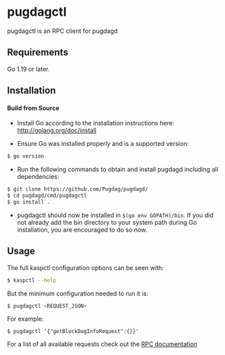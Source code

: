 # pugdagctl

pugdagctl is an RPC client for pugdagd

## Requirements

Go 1.19 or later.

## Installation

#### Build from Source

- Install Go according to the installation instructions here:
  http://golang.org/doc/install

- Ensure Go was installed properly and is a supported version:

```bash
$ go version
```

- Run the following commands to obtain and install pugdagd including all dependencies:

```bash
$ git clone https://github.com/Pugdag/pugdagd/
$ cd pugdagd/cmd/pugdagctl
$ go install .
```

- pugdagctl should now be installed in `$(go env GOPATH)/bin`. If you did not already add the bin directory to your
  system path during Go installation, you are encouraged to do so now.

## Usage

The full kaspctl configuration options can be seen with:

```bash
$ kaspctl --help
```

But the minimum configuration needed to run it is:

```bash
$ pugdagctl <REQUEST_JSON>
```

For example:

```
$ pugdagctl '{"getBlockDagInfoRequest":{}}'
```

For a list of all available requests check out the [RPC documentation](infrastructure/network/netadapter/server/grpcserver/protowire/rpc.md)